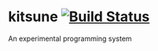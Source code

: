 # kitsune [![Build Status](https://travis-ci.org/GameDevFox/kitsune.svg?branch=master)](https://travis-ci.org/GameDevFox/kitsune)
An experimental programming system
